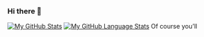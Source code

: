 ### Hi there 👋

<!--
**princecodes247/princecodes247** is a ✨ _special_ ✨ repository because its `README.md` (this file) appears on your GitHub profile.

Here are some ideas to get you started:

- 🔭 I’m currently working on ...
- 🌱 I’m currently learning ...
- 👯 I’m looking to collaborate on ...
- 🤔 I’m looking for help with ...
- 💬 Ask me about ...
- 📫 How to reach me: ...
- 😄 Pronouns: ...
- ⚡ Fun fact: ...
-->


[![My GitHub Stats](https://github-readme-stats.vercel.app/api/?username=princecodes247&count_private=true&theme=tokyonight&showicons=true)]()
[![My GitHub Language Stats](https://github-readme-stats.vercel.app/api/top-langs/?username=princecodes247&langs_count=5&theme=tokyonight)]()
Of course you’ll
